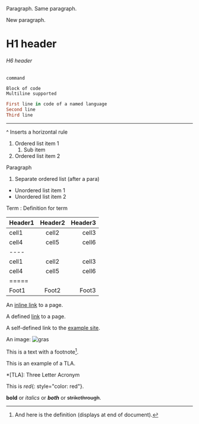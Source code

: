 Paragraph.
Same paragraph.

New paragraph.

# H1 header

###### H6 header

`command`

```
Block of code
Multiline supported
```

~~~ ruby
First line in code of a named language
Second line
Third line
~~~

---
^ Inserts a horizontal rule

1. Ordered list item 1
	1. Sub item
2. Ordered list item 2

Paragraph

1. Separate ordered list (after a para)

* Unordered list item 1
* Unordered list item 2

Term
: Definition for term

| Header1 | Header2 | Header3 |
|:--------|:-------:|--------:|
| cell1   | cell2   | cell3   |
| cell4   | cell5   | cell6   |
|----
| cell1   | cell2   | cell3   |
| cell4   | cell5   | cell6   |
|=====
| Foot1   | Foot2   | Foot3

An [inline link](http://example.com) to a page.

A defined [link][examplecom] to a page.

[examplecom]: http://example.com

A self-defined link to the [example site].

[example site]: http://example.com

An image: ![gras](../../../assets/images/vext-cropped.png)

This is a text with a footnote[^1].

[^1]: And here is the definition (displays at end of document).

This is an example of a TLA.

*[TLA]: Three Letter Acronym

This is *red*{: style="color: red"}.

**bold** or *italics* or **_both_** or ~~strikethrough~~. 
